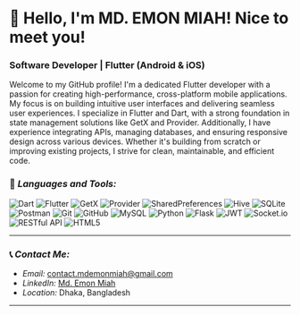 # 👋 Hello, I'm MD. EMON MIAH! Nice to meet you!

### Software Developer | Flutter (Android & iOS)

Welcome to my GitHub profile! I'm a dedicated Flutter developer with a passion for creating high-performance, cross-platform mobile applications. My focus is on building intuitive user interfaces and delivering seamless user experiences. I specialize in Flutter and Dart, with a strong foundation in state management solutions like GetX and Provider. Additionally, I have experience integrating APIs, managing databases, and ensuring responsive design across various devices. Whether it's building from scratch or improving existing projects, I strive for clean, maintainable, and efficient code.

### 🔧 *Languages and Tools:*
<p align="left">
    <img src="https://img.shields.io/badge/Dart-0175C2?style=for-the-badge&logo=dart&logoColor=white" alt="Dart" />
    <img src="https://img.shields.io/badge/Flutter-02569B?style=for-the-badge&logo=flutter&logoColor=white" alt="Flutter" />
    <img src="https://img.shields.io/badge/GetX-DC143C?style=for-the-badge&logo=getx&logoColor=white" alt="GetX" />
    <img src="https://img.shields.io/badge/Provider-0288D1?style=for-the-badge&logo=provider&logoColor=white" alt="Provider" />
    <img src="https://img.shields.io/badge/SharedPreferences-FFD700?style=for-the-badge&logo=shared-preferences&logoColor=white" alt="SharedPreferences" />
    <img src="https://img.shields.io/badge/Hive-FFDD00?style=for-the-badge&logo=hive&logoColor=black" alt="Hive" />
    <img src="https://img.shields.io/badge/SQLite-003B57?style=for-the-badge&logo=sqlite&logoColor=white" alt="SQLite" />
    <img src="https://img.shields.io/badge/Postman-FF6C37?style=for-the-badge&logo=postman&logoColor=white" alt="Postman" />
    <img src="https://img.shields.io/badge/Git-F05032?style=for-the-badge&logo=git&logoColor=white" alt="Git" />
    <img src="https://img.shields.io/badge/GitHub-181717?style=for-the-badge&logo=github&logoColor=white" alt="GitHub" />
    <img src="https://img.shields.io/badge/MySQL-4479A1?style=for-the-badge&logo=mysql&logoColor=white" alt="MySQL" />
    <img src="https://img.shields.io/badge/Python-3776AB?style=for-the-badge&logo=python&logoColor=white" alt="Python" />
    <img src="https://img.shields.io/badge/Flask-000000?style=for-the-badge&logo=flask&logoColor=white" alt="Flask" />
    <img src="https://img.shields.io/badge/JWT-000000?style=for-the-badge&logo=json-web-tokens&logoColor=white" alt="JWT" />
    <img src="https://img.shields.io/badge/Socket.io-010101?style=for-the-badge&logo=socket.io&logoColor=white" alt="Socket.io" />
    <img src="https://img.shields.io/badge/RESTful_API-00BFFF?style=for-the-badge&logo=api&logoColor=white" alt="RESTful API" />
    <img src="https://img.shields.io/badge/HTML5-E34F26?style=for-the-badge&logo=html5&logoColor=white" alt="HTML5" />
</p>

---

### 📞 *Contact Me:*
- *Email:* [contact.mdemonmiah@gmail.com](mailto:contact.mdemonmiah@gmail.com)
- *LinkedIn:* [Md. Emon Miah](https://www.linkedin.com/in/mdemonmiah)
- *Location:* Dhaka, Bangladesh

---
<!--
### 🏆 *GitHub Contributions*

![MD. EMON MIAH's GitHub Streak](https://github-readme-streak-stats.herokuapp.com/?user=programmermdemonmiah&theme=highcontrast)
-->
<!--
![Top Langs](https://github-readme-stats.vercel.app/api/top-langs/?username=programmermdemonmiah&layout=compact&langs_count=10)
-->
